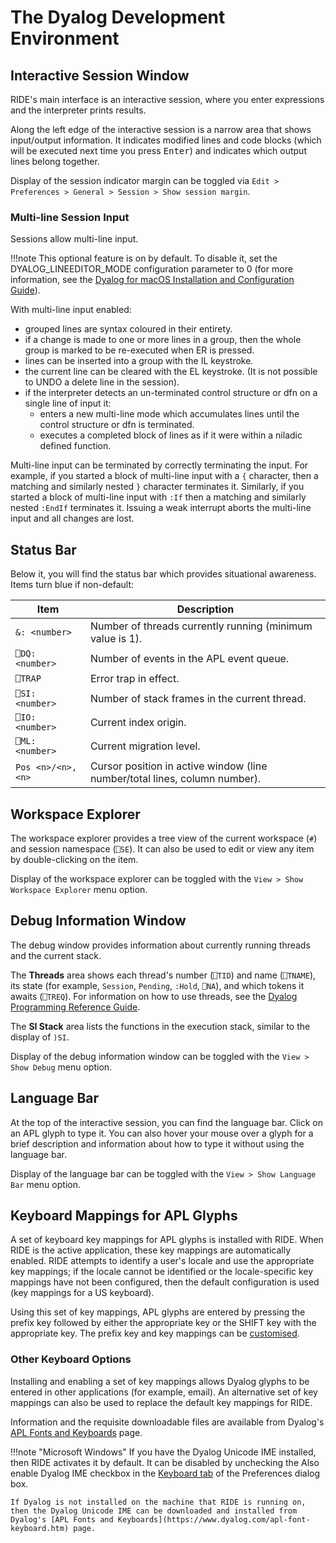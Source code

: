 # The Dyalog Development Environment

## Interactive Session Window

RIDE's main interface is an interactive session, where you enter expressions and the interpreter prints results.

Along the left edge of the interactive session is a narrow area that shows input/output information. It indicates modified lines and code blocks (which will be executed next time you press <kbd>Enter</kbd>) and indicates which output lines belong together.

Display of the session indicator margin can be toggled via `Edit > Preferences > General > Session > Show session margin`.

### Multi-line Session Input

Sessions allow multi-line input.

!!!note
    This optional feature is on by default. To disable it, set the DYALOG_LINEEDITOR_MODE configuration parameter to 0 (for more information, see the [Dyalog for macOS Installation and Configuration Guide](https://docs.dyalog.com/latest/Dyalog%20for%20macOS%20Installation%20and%20Configuration%20Guide.pdf)).

With multi-line input enabled:
* grouped lines are syntax coloured in their entirety.
* if a change is made to one or more lines in a group, then the whole group is marked to be re-executed when ER is pressed.
* lines can be inserted into a group with the IL keystroke.
* the current line can be cleared with the EL keystroke. (It is not possible to UNDO a delete line in the session).
* if the interpreter detects an un-terminated control structure or dfn on a single line of input it:
  * enters a new multi-line mode which accumulates lines until the control structure or dfn is terminated.
  * executes a completed block of lines as if it were within a niladic defined function.

Multi-line input can be terminated by correctly terminating the input. For example, if you started a block of multi-line input with a `{` character, then a matching and similarly nested `}` character terminates it. Similarly, if you started a block of multi-line input with `:If` then a matching and similarly nested `:EndIf` terminates it. Issuing a weak interrupt aborts the multi-line input and all changes are lost.

## Status Bar

Below it, you will find the status bar which provides situational awareness. Items turn blue if non-default:

| Item | Description |
| --- | --- |
| `&: <number>` | Number of threads currently running (minimum value is 1).|
| `⎕DQ: <number>` | Number of events in the APL event queue. |
| `⎕TRAP` | Error trap in effect. |
| `⎕SI: <number>` | Number of stack frames in the current thread.|
| `⎕IO: <number>` | Current index origin. |
| `⎕ML: <number>` | Current migration level.  |
| `Pos <n>/<n>, <n>` | Cursor position in active window (line number/total lines, column number). |

## Workspace Explorer

The workspace explorer provides a tree view of the current workspace (`#`) and session namespace (`⎕SE`). It can also be used to edit or view any item by double-clicking on the item.

Display of the workspace explorer can be toggled with the `View > Show Workspace Explorer` menu option.

## Debug Information Window

The debug window provides information about currently running threads and the current stack.

The **Threads** area shows each thread's number (`⎕TID`) and name (`⎕TNAME`), its state (for example, `Session`, `Pending`, `:Hold`, `⎕NA`), and which tokens it awaits (`⎕TREQ`). For information on how to use threads, see the [Dyalog Programming Reference Guide](https://docs.dyalog.com/latest/Dyalog%20Programming%20Reference%20Guide.pdf).

The **SI Stack** area lists the functions in the execution stack, similar to the display of `)SI`.

Display of the debug information window can be toggled with the `View > Show Debug` menu option.

## Language Bar

At the top of the interactive session, you can find the language bar. Click on an APL glyph to type it. You can also hover your mouse over a glyph for a brief description and information about how to type it without using the language bar.

Display of the language bar can be toggled with the `View > Show Language Bar` menu option.

## Keyboard Mappings for APL Glyphs

A set of keyboard key mappings for APL glyphs is installed with RIDE. When RIDE is the active application, these key mappings are automatically enabled. RIDE attempts to identify a user's locale and use the appropriate key mappings; if the locale cannot be identified or the locale-specific key mappings have not been configured, then the default configuration is used (key mappings for a US keyboard).

Using this set of key mappings, APL glyphs are entered by pressing the prefix key followed by either the appropriate key or the SHIFT key with the appropriate key. The prefix key and key mappings can be [customised](customising_your_session.md/#keyboard-tab).

### Other Keyboard Options

Installing and enabling a set of key mappings allows Dyalog glyphs to be entered in other applications (for example, email). An alternative set of key mappings can also be used to replace the default key mappings for RIDE.

Information and the requisite downloadable files are available from Dyalog's [APL Fonts and Keyboards](https://www.dyalog.com/apl-font-keyboard.htm) page.

!!!note "Microsoft Windows"
    If you have the Dyalog Unicode IME installed, then RIDE activates it by default. It can be disabled by unchecking the Also enable Dyalog IME checkbox in the [Keyboard tab](customising_your_session.md/#keyboard-tab) of the Preferences dialog box.

    If Dyalog is not installed on the machine that RIDE is running on, then the Dyalog Unicode IME can be downloaded and installed from Dyalog's [APL Fonts and Keyboards](https://www.dyalog.com/apl-font-keyboard.htm) page.

